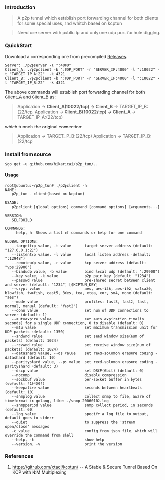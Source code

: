 ### Introduction
>A p2p tunnel which establish port forwarding channel for both clients for some special uses, and whitch
 based on kcptun

>Need one server with public ip and only one udp port for hole digging. 

### QuickStart
Download a corresponding one from precompiled [Releases](https://github.com/hikaricai/p2p_tun/releases).

```
Server: ./p2pserver -l ":4000" 
Client_A: ./p2pclient -b ":UDP_PORT" -r "SERVER_IP:4000" -l ":10022" -t "TARGET_IP_A:22"  -k 4321
Client_B: ./p2pclient -b ":UDP_PORT" -r "SERVER_IP:4000" -l ":10022" -t "TARGET_IP_B:22"  -k 4321
```
The above commands will establish port forwarding channel for both Client_A and Client_B as:

> Application -> **Client_A(10022/tcp) -> Client_B** -> TARGET_IP_B:(22/tcp)
> Application -> **Client_B(10022/tcp) -> Client_A** -> TARGET_IP_A:(22/tcp)

which tunnels the original connection:

> Application -> TARGET_IP_B:(22/tcp)
> Application -> TARGET_IP_B:(22/tcp)

### Install from source

```
$go get -u github.com/hikaricai/p2p_tun/...
```

#### Usage

```
root@ubuntu:~/p2p_tun# ./p2pclient -h
NAME:
   p2p_tun - client(based on kcptun)

USAGE:
   p2pclient [global options] command [command options] [arguments...]

VERSION:
   SELFBUILD

COMMANDS:
     help, h  Shows a list of commands or help for one command

GLOBAL OPTIONS:
   --targettcp value, -t value      target server address (default: "127.0.0.1:22")
   --listentcp value, -l value      local listen address (default: ":12948")
   --remoteudp value, -r value      kcp server address (default: "vps:29900")
   --bindudp value, -b value        bind local udp (default: ":29900")
   --key value, -k value            p2p pair key (default: "1234")
   --passwd value                   pre-shared secret between client and server (default: "1234") [$KCPTUN_KEY]
   --crypt value                    aes, aes-128, aes-192, salsa20, blowfish, twofish, cast5, 3des, tea, xtea, xor, sm4, none (default: "aes")
   --mode value                     profiles: fast3, fast2, fast, normal, manual (default: "fast2")
   --conn value                     set num of UDP connections to server (default: 1)
   --autoexpire value               set auto expiration time(in seconds) for a single UDP connection, 0 to disable (default: 0)
   --mtu value                      set maximum transmission unit for UDP packets (default: 1350)
   --sndwnd value                   set send window size(num of packets) (default: 1024)
   --rcvwnd value                   set receive window size(num of packets) (default: 1024)
   --datashard value, --ds value    set reed-solomon erasure coding - datashard (default: 10)
   --parityshard value, --ps value  set reed-solomon erasure coding - parityshard (default: 3)
   --dscp value                     set DSCP(6bit) (default: 0)
   --nocomp                         disable compression
   --sockbuf value                  per-socket buffer in bytes (default: 4194304)
   --keepalive value                seconds between heartbeats (default: 10)
   --snmplog value                  collect snmp to file, aware of timeformat in golang, like: ./snmp-20060102.log
   --snmpperiod value               snmp collect period, in seconds (default: 60)
   --log value                      specify a log file to output, default goes to stderr
   --quiet                          to suppress the 'stream open/close' messages
   -c value                         config from json file, which will override the command from shell
   --help, -h                       show help
   --version, -v                    print the version

```


### References

1. https://github.com/xtaci/kcptun/ -- A Stable & Secure Tunnel Based On KCP with N:M Multiplexing



